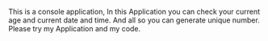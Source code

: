 This is a console application,
In this Application you can check your current age and current date and time.
And all so you can generate unique number.
Please try my Application and my code.
